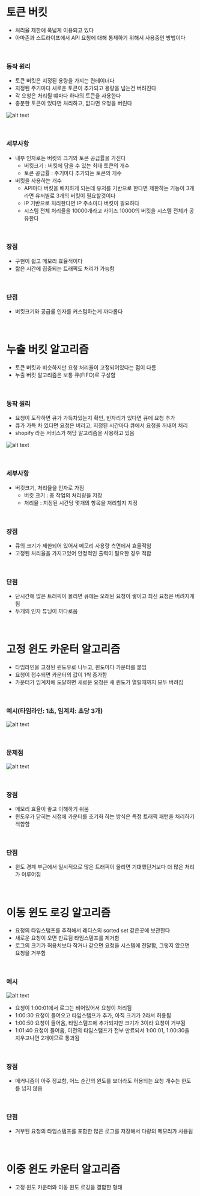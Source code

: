 # 토큰 버킷

- 처리율 제한에 폭넓게 이용되고 있다
- 아마존과 스트라이프에서 API 요청에 대해 통제하기 위해서 사용중인 방법이다

<br>

### 동작 원리

- 토큰 버킷은 지정된 용량을 가지는 컨테이너다
- 지정된 주기마다 새로운 토큰이 추가되고 용량을 넘는건 버려진다
- 각 요청은 처리될 떄마다 하나의 토큰을 사용한다
- 충분한 토큰이 있다면 처리하고, 없다면 요청을 버린다

![alt text](image-1.png)

<br>

### 세부사항

- 내부 인자로는 버킷의 크기와 토큰 공급률을 가진다
  - 버킷크기 : 버킷에 담을 수 있는 최대 토큰의 개수
  - 토큰 공급률 : 주기마다 추가되는 토큰의 개수
- 버킷을 사용하는 개수
  - API마다 버킷을 배치하게 되는데 유저를 기반으로 한다면 제한하는 기능이 3개라면 유저별로 3개의 버킷이 필요할것이다
  - IP 기반으로 처리한다면 IP 주소마다 버킷이 필요하다
  - 시스템 전체 처리율을 10000개라고 사이즈 10000의 버킷을 시스템 전체가 공유한다

<br>

### 장점

- 구현이 쉽고 메모리 효율적이다
- 짧은 시간에 집중되는 트래픽도 처리가 가능함

<br>

### 단점

- 버킷크기와 공급률 인자를 커스텀하는게 까다롭다

<br>

# 누출 버킷 알고리즘

- 토큰 버킷과 비슷하지만 요청 처리율이 고정되어있다는 점이 다름
- 누출 버킷 알고리즘은 보통 큐(FIFO)로 구성함

<br>

### 동작 원리

- 요청이 도작하면 큐가 가득차있는지 확인, 빈자리가 있다면 큐에 요청 추가
- 큐가 가득 차 있다면 요청은 버리고, 지정된 시간마다 큐에서 요청을 꺼내어 처리
- shopify 라는 서비스가 해당 알고리즘을 사용하고 있음

![alt text](image-2.png)

<br>

### 세부사항

- 버킷크기, 처리율을 인자로 가짐
  - 버킷 크기 : 총 작업의 처리량을 저장
  - 처리율 : 지정된 시간당 몇개의 항목을 처리할지 지정

<br>

### 장점

- 큐의 크기가 제한되어 있어서 메모리 사용량 측면에서 효율적임
- 고정된 처리율을 가지고있어 안정적인 출력이 필요한 경우 적합

<br>

### 단점

- 단시간에 많은 트래픽이 몰리면 큐에는 오래된 요청이 쌓이고 최신 요청은 버려지게됨
- 두개의 인자 튜닝이 까다로움

<br>

# 고정 윈도 카운터 알고리즘

- 타임라인을 고정된 윈도우로 나누고, 윈도마다 카운터를 붙임
- 요청이 접수되면 카운터의 값이 1씩 증가함
- 카운터가 임계치에 도달하면 새로운 요청은 새 윈도가 열릴때까지 모두 버려짐

<br>

### 예시(타임라인: 1초, 임계치: 초당 3개)

![alt text](image-3.png)

<br>

### 문제점

![alt text](image-4.png)

<br>

### 장점

- 메모리 효율이 좋고 이해하기 쉬움
- 윈도우가 닫히는 시점에 카운터를 초기화 하는 방식은 특정 트래픽 패턴을 처리하기 적합함

<br>

### 단점

- 윈도 경계 부근에서 일시적으로 많은 트래픽이 몰리면 기대했던거보다 더 많은 처리가 이루어짐

<br>

# 이동 윈도 로깅 알고리즘

- 요청의 타임스탬프를 추적해서 레디스의 sorted set 같은곳에 보관한다
- 새로운 요청이 오면 만료됨 타임스탬프를 제거함
- 로그의 크기가 허용치보다 작거나 같으면 요청을 시스템에 전달함, 그렇지 않으면 요청을 거부함

<br>

### 예시

![alt text](image-5.png)

- 요청이 1:00:01에서 로그는 비어있어서 요청이 처리됨
- 1:00:30 요청이 들어오고 타임스탬프가 추가, 아직 크기가 2라서 허용됨
- 1:00:50 요청이 들어옴, 타임스탬프에 추가되지만 크기가 3이라 요청이 거부됨
- 1:01:40 요청이 들어옴, 이전의 타임스탬프가 전부 만료되서 1:00:01, 1:00:30을 지우고나면 2개이므로 통과됨

<br>

### 장점

- 메커니즘이 아주 정교함, 어느 순간의 윈도를 보더라도 허용되는 요청 개수는 한도를 넘지 않음

<br>

### 단점

- 거부된 요청의 타임스탬프를 포함한 많은 로그를 저장해서 다량의 메모리가 사용됨

<br>

# 이중 윈도 카운터 알고리즘

- 고정 윈도 카운터와 이동 윈도 로깅을 결합한 형태
